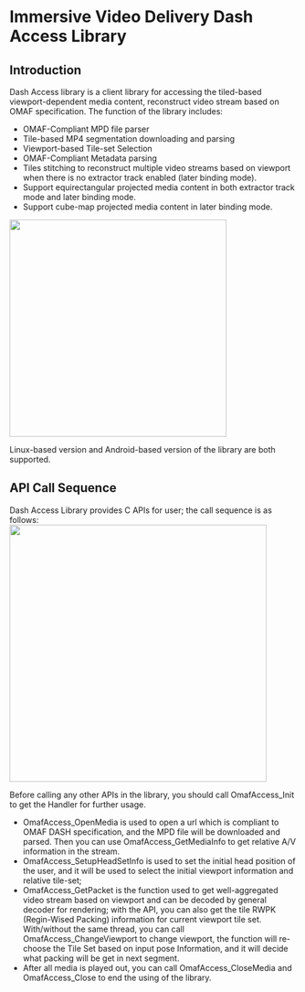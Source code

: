 # Immersive Video Delivery Dash Access Library

## Introduction 
Dash Access library is a client library for accessing the tiled-based viewport-dependent media content, reconstruct video stream based on OMAF specification. The function of the library includes:
- OMAF-Compliant MPD file parser
- Tile-based MP4 segmentation downloading and parsing
- Viewport-based Tile-set Selection
- OMAF-Compliant Metadata parsing
- Tiles stitching to reconstruct multiple video streams based on viewport when there is no extractor track enabled (later binding mode).
- Support equirectangular projected media content in both extractor track mode and later binding mode.
- Support cube-map projected media content in later binding mode.

<IMG src="img/OMAF_Compliant-Video-Delivery-DashAccess.png" height="380">

Linux-based version and Android-based version of the library are both supported.

## API Call Sequence

Dash Access Library provides C APIs for user; the call sequence is as follows:
<IMG src="img/OMAF_Compliant-Video-Delivery-DashAccess_CallSeq.png" height="450">

Before calling any other APIs in the library, you should call OmafAccess_Init to get the Handler for further usage. 
- OmafAccess_OpenMedia is used to open a url which is compliant to OMAF DASH specification, and the MPD file will be downloaded and parsed. Then you can use OmafAccess_GetMediaInfo to get relative A/V information in the stream.
- OmafAccess_SetupHeadSetInfo is used to set the initial head position of the user, and it will be used to select the initial viewport information and relative tile-set; 
- OmafAccess_GetPacket is the function used to get well-aggregated video stream based on viewport and can be decoded by general decoder for rendering; with the API, you can also get the tile RWPK (Regin-Wised Packing) information for current viewport tile set. With/without the same thread, you can call OmafAccess_ChangeViewport to change viewport, the function will re-choose the Tile Set based on input pose Information, and it will decide what packing will be get in next segment.
- After all media is played out, you can call OmafAccess_CloseMedia and OmafAccess_Close to end the using of the library.
